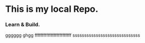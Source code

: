 # This is my local Repo.

### Learn & Build.
gggggg
ghgg
fffffffffffffffffffffffff
sssssssssssssssssssssssssssss
